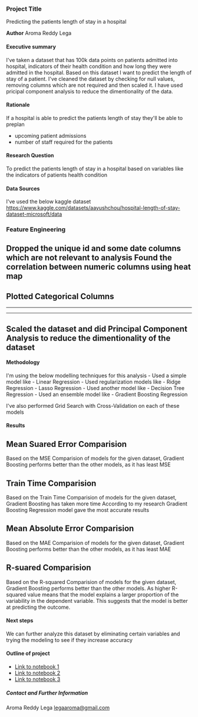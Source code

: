 ### Project Title
Predicting the patients length of stay in a hospital

**Author**
Aroma Reddy Lega

#### Executive summary
I've taken a dataset that has 100k data points on patients admitted into hospital, indicators of their health condition and how long they were admitted in the hospital. Based on this dataset I want to predict the length of stay of a patient. I've cleaned the dataset by checking for null values, removing columns which are not required and then scaled it. I have used pricipal component analysis to reduce the dimentionality of the data.

#### Rationale
If a hospital is able to predict the patients length of stay they'll be able to preplan
- upcoming patient admissions
- number of staff required for the patients


#### Research Question
To predict the patients length of stay in a hospital based on variables like the indicators of patients health condition

#### Data Sources
I've used the below kaggle dataset
https://www.kaggle.com/datasets/aayushchou/hospital-length-of-stay-dataset-microsoft/data

### Feature Engineering
Dropped the unique id and some date columns which are not relevant to analysis
Found the correlation between numeric columns using heat map
---
Plotted Categorical Columns
---
---
---
Scaled the dataset and did Principal Component Analysis to reduce the dimentionality of the dataset
---

#### Methodology
I'm using the below modelling techniques for this analysis
    - Used a simple model like 
        - Linear Regression
    - Used regularization models like 
        - Ridge Regression
        - Lasso Regression
    - Used another model like 
        - Decision Tree Regression
    - Used an ensemble model like
        - Gradient Boosting Regression

I've also performed Grid Search with Cross-Validation on each of these models

#### Results
Mean Suared Error Comparision
---
Based on the MSE Comparision of models for the given dataset, Gradient Boosting performs better than the other models, as it has least MSE

Train Time Comparision
---
Based on the Train Time Comparision of models for the given dataset, Gradient Boosting has taken more time
According to my research Gradient Boosting Regression model gave the most accurate results

Mean Absolute Error Comparision
---
Based on the MAE Comparision of models for the given dataset, Gradient Boosting performs better than the other models, as it has least MAE

R-suared Comparision
---
Based on the R-squared Comparision of models for the given dataset, Gradient Boosting performs better than the other models. As higher R-squared value means that the model explains a larger proportion of the variability in the dependent variable. This suggests that the model is better at predicting the outcome. 

#### Next steps
We can further analyze this dataset by eliminating certain variables and trying the modeling to see if they increase accuracy

#### Outline of project

- [Link to notebook 1]()
- [Link to notebook 2]()
- [Link to notebook 3]()


##### Contact and Further Information
Aroma Reddy Lega
legaaroma@gmail.com